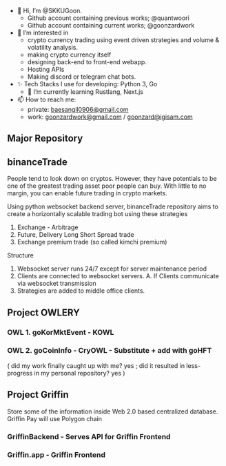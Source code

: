 - 👋 Hi, I’m @SKKUGoon. 
  - Github account containing previous works; @quantwoori
  - Github account containing current works; @goonzardwork
- 👀 I’m interested in 
  - crypto currency trading using event driven strategies and volume & volatility analysis.
  - making crypto currency itself
  - designing back-end to front-end webapp.
  - Hosting APIs 
  - Making discord or telegram chat bots.
- ✨ Tech Stacks I use for developing: Python 3, Go
  - 🌱 I’m currently learning Rustlang, Next.js
- 📫 How to reach me: 
  - private: baesangil0906@gmail.com 
  - work: goonzardwork@gmail.com / goonzard@igisam.com

<!---
SKKUGoon/SKKUGoon is a ✨ special ✨ repository because its `README.md` (this file) appears on your GitHub profile.
You can click the Preview link to take a look at your changes.
--->

## Major Repository

## binanceTrade

<p>

People tend to look down on cryptos. However, they have potentials to be one of the greatest trading asset poor people can buy. With little to no margin, you can enable future trading in crypto markets.

</p>

<p> 

Using python websocket backend server, binanceTrade repository aims to create a horizontally scalable trading bot using these strategies
  
  1. Exchange - Arbitrage
  2. Future, Delivery Long Short Spread trade
  3. Exchange premium trade (so called kimchi premium)
  
</p>

<p>
Structure
  
  1. Websocket server runs 24/7 except for server maintenance period
  2. Clients are connected to websocket servers.
    A. If Clients communicate via websocket transmission
  3. Strategies are added to middle office clients.
  
</p>

## Project OWLERY
### OWL 1. goKorMktEvent - KOWL
### OWL 2. goCoinInfo - CryOWL - Substitute + add with goHFT

<p>
  (
    did my work finally caught up with me? yes ; 
    did it resulted in less-progress in my personal repository? yes
  )
</p>


## Project Griffin

<p>

Store some of the information inside Web 2.0 based centralized database. Griffin Pay will use Polygon chain

</p>

### GriffinBackend - Serves API for Griffin Frontend
### Griffin.app - Griffin Frontend
